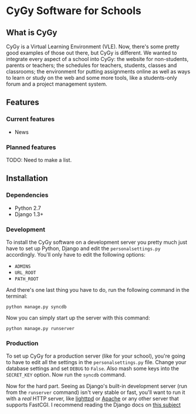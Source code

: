 CyGy Software for Schools
=========================

What is CyGy
------------

CyGy is a Virtual Learning Environment (VLE). Now, there's some pretty good
examples of those out there, but CyGy is different. We wanted to integrate
every aspect of a school into CyGy: the website for non-students, parents or
teachers; the schedules for teachers, students, classes and classrooms; the
environment for putting assignments online as well as ways to learn or study on
the web and some more tools, like a students-only forum and a project
management system.

Features
--------

### Current features

* News

### Planned features

TODO: Need to make a list.


Installation
------------

### Dependencies

* Python 2.7
* Django 1.3+

### Development

To install the CyGy software on a development server you pretty much just have
to set up Python, Django and edit the `personalsettings.py` accordingly. You'll
only have to edit the following options:

* `ADMINS`
* `URL_ROOT`
* `PATH_ROOT`

And there's one last thing you have to do, run the following command in the
terminal:

    python manage.py syncdb

Now you can simply start up the server with this command:

    python manage.py runserver

### Production

To set up CyGy for a production server (like for your school), you're going to
have to edit all the settings in the `personalsettings.py` file. Change your
database settings and set `DEBUG` to `False`. Also mash some keys into the 
`SECRET_KEY` option. Now run the `syncdb` command.

Now for the hard part. Seeing as Django's built-in development server (run from
the `runserver` command) isn't very stable or fast, you'll want to run it with
a _real_ HTTP server, like [lighttpd](http://www.lighttpd.net/) or
[Apache](http://httpd.apache.org/) or any other server that supports FastCGI. I
recommend reading the Django docs on
[this subject](https://docs.djangoproject.com/en/dev/howto/deployment/fastcgi/)

